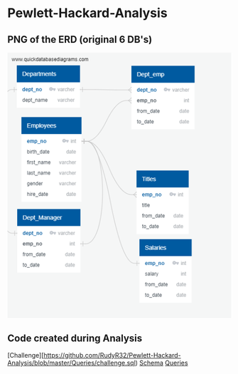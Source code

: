 # Pewlett-Hackard-Analysis

## PNG of the ERD (original 6 DB's)
![PNGERD](https://github.com/RudyR32/Pewlett-Hackard-Analysis/blob/master/Pictures/EmployeeDB.png)
## Code created during Analysis
[Challenge][https://github.com/RudyR32/Pewlett-Hackard-Analysis/blob/master/Queries/challenge.sql)
[Schema](https://github.com/RudyR32/Pewlett-Hackard-Analysis/blob/master/Queries/schema.sql)
[Queries](https://github.com/RudyR32/Pewlett-Hackard-Analysis/blob/master/Queries/queries.sql)

